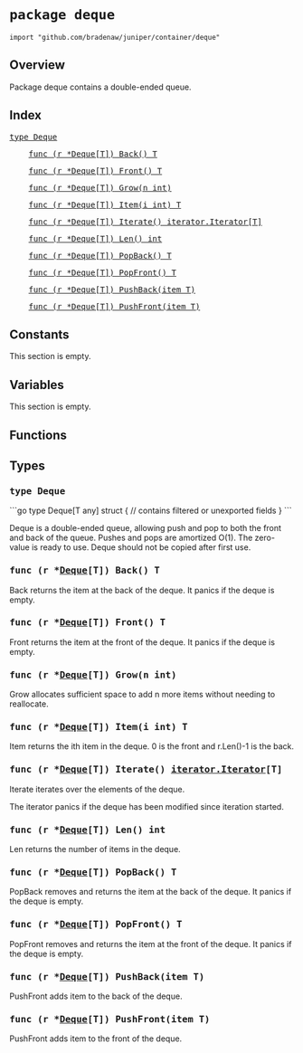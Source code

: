 # `package deque`

```
import "github.com/bradenaw/juniper/container/deque"
```

## Overview

Package deque contains a double-ended queue.


## Index

<samp><a href="#Deque">type Deque</a></samp>

<samp>&nbsp;&nbsp;&nbsp;&nbsp;<a href="#Back">func (r *Deque[T]) Back() T</a></samp>

<samp>&nbsp;&nbsp;&nbsp;&nbsp;<a href="#Front">func (r *Deque[T]) Front() T</a></samp>

<samp>&nbsp;&nbsp;&nbsp;&nbsp;<a href="#Grow">func (r *Deque[T]) Grow(n int)</a></samp>

<samp>&nbsp;&nbsp;&nbsp;&nbsp;<a href="#Item">func (r *Deque[T]) Item(i int) T</a></samp>

<samp>&nbsp;&nbsp;&nbsp;&nbsp;<a href="#Iterate">func (r *Deque[T]) Iterate() iterator.Iterator[T]</a></samp>

<samp>&nbsp;&nbsp;&nbsp;&nbsp;<a href="#Len">func (r *Deque[T]) Len() int</a></samp>

<samp>&nbsp;&nbsp;&nbsp;&nbsp;<a href="#PopBack">func (r *Deque[T]) PopBack() T</a></samp>

<samp>&nbsp;&nbsp;&nbsp;&nbsp;<a href="#PopFront">func (r *Deque[T]) PopFront() T</a></samp>

<samp>&nbsp;&nbsp;&nbsp;&nbsp;<a href="#PushBack">func (r *Deque[T]) PushBack(item T)</a></samp>

<samp>&nbsp;&nbsp;&nbsp;&nbsp;<a href="#PushFront">func (r *Deque[T]) PushFront(item T)</a></samp>


## Constants

This section is empty.

## Variables

This section is empty.

## Functions

## Types

<h3><a id="Deque"></a><samp>type Deque</samp></h3>
```go
type Deque[T any] struct {
	// contains filtered or unexported fields
}
```

Deque is a double-ended queue, allowing push and pop to both the front and back of the queue.
Pushes and pops are amortized O(1). The zero-value is ready to use. Deque should not be copied
after first use.


<h3><a id="Back"></a><samp>func (r *<a href="#Deque">Deque</a>[T]) Back() T</samp></h3>

Back returns the item at the back of the deque. It panics if the deque is empty.


<h3><a id="Front"></a><samp>func (r *<a href="#Deque">Deque</a>[T]) Front() T</samp></h3>

Front returns the item at the front of the deque. It panics if the deque is empty.


<h3><a id="Grow"></a><samp>func (r *<a href="#Deque">Deque</a>[T]) Grow(n int)</samp></h3>

Grow allocates sufficient space to add n more items without needing to reallocate.


<h3><a id="Item"></a><samp>func (r *<a href="#Deque">Deque</a>[T]) Item(i int) T</samp></h3>

Item returns the ith item in the deque. 0 is the front and r.Len()-1 is the back.


<h3><a id="Iterate"></a><samp>func (r *<a href="#Deque">Deque</a>[T]) Iterate() <a href="../iterator.html#Iterator">iterator.Iterator</a>[T]</samp></h3>

Iterate iterates over the elements of the deque.

The iterator panics if the deque has been modified since iteration started.


<h3><a id="Len"></a><samp>func (r *<a href="#Deque">Deque</a>[T]) Len() int</samp></h3>

Len returns the number of items in the deque.


<h3><a id="PopBack"></a><samp>func (r *<a href="#Deque">Deque</a>[T]) PopBack() T</samp></h3>

PopBack removes and returns the item at the back of the deque. It panics if the deque is empty.


<h3><a id="PopFront"></a><samp>func (r *<a href="#Deque">Deque</a>[T]) PopFront() T</samp></h3>

PopFront removes and returns the item at the front of the deque. It panics if the deque is empty.


<h3><a id="PushBack"></a><samp>func (r *<a href="#Deque">Deque</a>[T]) PushBack(item T)</samp></h3>

PushFront adds item to the back of the deque.


<h3><a id="PushFront"></a><samp>func (r *<a href="#Deque">Deque</a>[T]) PushFront(item T)</samp></h3>

PushFront adds item to the front of the deque.


